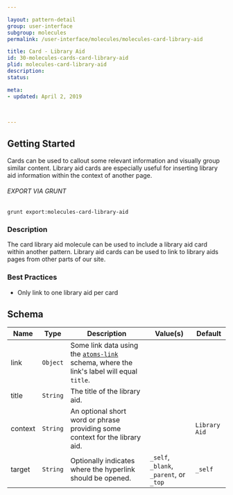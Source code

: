 ```yaml
---

layout: pattern-detail
group: user-interface
subgroup: molecules
permalink: /user-interface/molecules/molecules-card-library-aid

title: Card - Library Aid
id: 30-molecules-cards-card-library-aid
plid: molecules-card-library-aid
description: 
status: 

meta:
- updated: April 2, 2019
  
  
  
---
```



## Getting Started

Cards can be used to callout some relevant information and visually group similar content. Library aid cards are especially useful for inserting library aid information within the context of another page.

###### EXPORT VIA GRUNT

```
grunt export:molecules-card-library-aid
```


### Description

The card library aid molecule can be used to include a library aid card within another pattern. Library aid cards can be used to link to library aids pages from other parts of our site.


### Best Practices

- Only link to one library aid per card


## Schema

| Name      | Type      | Description                                                                   | Value(s)                             | Default         |
|-----------|-----------|-------------------------------------------------------------------------------|--------------------------------------|-----------------|
| link      | `Object`  | Some link data using the [`atoms-link`][atoms-link] schema, where the link's label will equal `title`.  |            |                 |
| title     | `String`  | The title of the library aid.                                                 |                                      |                 |
| context   | `String`  | An optional short word or phrase providing some context for the library aid.  |                                      | `Library Aid`   |
| target    | `String`  | Optionally indicates where the hyperlink should be opened.                 | `_self`, `_blank`, `_parent`, or `_top` | `_self`         |


[atoms-link]: /patterns/20-atoms-globals-link/20-atoms-globals-link.html
